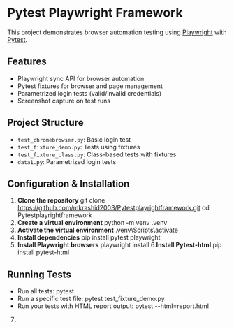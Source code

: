 # Pytest Playwright Framework

This project demonstrates browser automation testing using [Playwright](https://playwright.dev/python/) with [Pytest](https://docs.pytest.org/).

## Features

- Playwright sync API for browser automation
- Pytest fixtures for browser and page management
- Parametrized login tests (valid/invalid credentials)
- Screenshot capture on test runs

## Project Structure

- `test_chromebrowser.py`: Basic login test
- `test_fixture_demo.py`: Tests using fixtures
- `test_fixture_class.py`: Class-based tests with fixtures
- `data1.py`: Parametrized login tests

## Configuration & Installation

1. **Clone the repository**
 git clone https://github.com/mkrashid2003/Pytestplayrightframework.git
 cd Pytestplayrightframework
2. **Create a virtual environment**
   python -m venv .venv
3. **Activate the virtual environment**
   .venv\Scripts\activate
4. **Install dependencies**
   pip install pytest playwright
5. **Install Playwright browsers**
   playwright install
6.**Install Pytest-html**
pip install pytest-html
## Running Tests

- Run all tests:
  pytest
- Run a specific test file:
  pytest test_fixture_demo.py
- Run your tests with HTML report output:
  pytest --html=report.html


7. 
